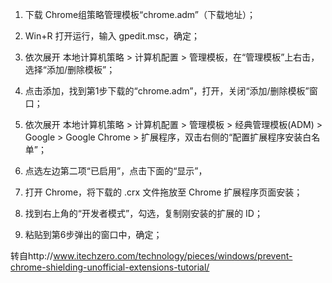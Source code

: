 1. 下载 Chrome组策略管理模板“chrome.adm”（下载地址）；
2. Win+R 打开运行，输入 gpedit.msc，确定；
3. 依次展开 本地计算机策略 > 计算机配置 > 管理模板，在“管理模板”上右击，选择“添加/删除模板”；

4. 点击添加，找到第1步下载的“chrome.adm”，打开，关闭“添加/删除模板”窗口；
5. 依次展开 本地计算机策略 > 计算机配置 > 管理模板 > 经典管理模板(ADM) > Google > Google Chrome > 扩展程序，双击右侧的“配置扩展程序安装白名单”；

6. 点选左边第二项“已启用”，点击下面的“显示”，

7. 打开 Chrome，将下载的 .crx 文件拖放至 Chrome 扩展程序页面安装；
8. 找到右上角的“开发者模式”，勾选，复制刚安装的扩展的 ID；

9. 粘贴到第6步弹出的窗口中，确定；



转自http://www.itechzero.com/technology/pieces/windows/prevent-chrome-shielding-unofficial-extensions-tutorial/